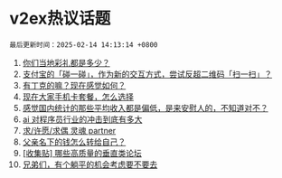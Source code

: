 # v2ex热议话题

`最后更新时间：2025-02-14 14:13:14 +0800`

1. [你们当地彩礼都是多少？](https://www.v2ex.com/t/1111200)
1. [支付宝的「碰一碰」，作为新的交互方式，尝试反超二维码「扫一扫」？](https://www.v2ex.com/t/1111190)
1. [有丁克的嘛？现在感觉如何？](https://www.v2ex.com/t/1111404)
1. [现在大家手机卡套餐，怎么选择](https://www.v2ex.com/t/1111343)
1. [感觉国内统计的那些平均收入都是偏低，是来安慰人的，不知道对不？](https://www.v2ex.com/t/1111228)
1. [ai 对程序员行业的冲击到底有多大](https://www.v2ex.com/t/1111274)
1. [求/许愿/求偶 灵魂 partner](https://www.v2ex.com/t/1111315)
1. [父亲名下的钱怎么转给自己？](https://www.v2ex.com/t/1111213)
1. [[收集贴] 哪些高质量的垂直类论坛](https://www.v2ex.com/t/1111354)
1. [兄弟们，有个躺平的机会考虑要不要去](https://www.v2ex.com/t/1111415)

